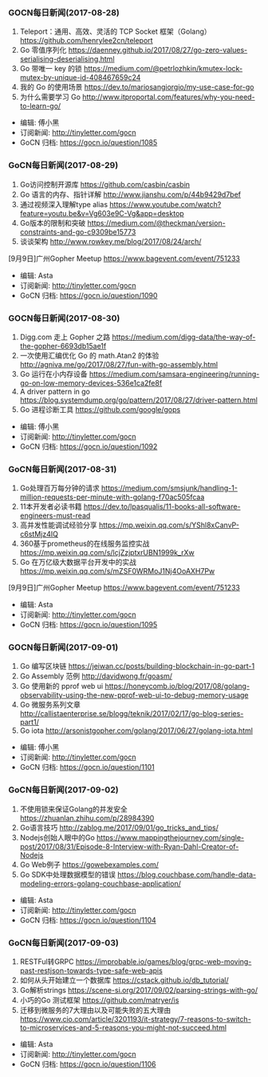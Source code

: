 ### GOCN每日新闻(2017-08-28)

1. Teleport：通用、高效、灵活的 TCP Socket 框架（Golang） https://github.com/henrylee2cn/teleport
2. Go 零值序列化 https://daenney.github.io/2017/08/27/go-zero-values-serialising-deserialising.html
3. Go 带唯一 key 的锁 https://medium.com/@petrlozhkin/kmutex-lock-mutex-by-unique-id-408467659c24
4. 我的 Go 的使用场景 https://dev.to/mariosangiorgio/my-use-case-for-go
5. 为什么需要学习 Go http://www.itproportal.com/features/why-you-need-to-learn-go/

* 编辑: 傅小黑
* 订阅新闻: http://tinyletter.com/gocn
* GoCN 归档: https://gocn.io/question/1085

### GoCN每日新闻(2017-08-29)

1. Go访问控制开源库 https://github.com/casbin/casbin
2. Go 语言的内存、指针详解 http://www.jianshu.com/p/44b9429d7bef
3. 通过视频深入理解type alias https://www.youtube.com/watch?feature=youtu.be&v=Vg603e9C-Vg&app=desktop
4. Go版本的限制和突破 https://medium.com/@theckman/version-constraints-and-go-c9309be15773
5. 谈谈架构 http://www.rowkey.me/blog/2017/08/24/arch/

[9月9日]广州Gopher Meetup https://www.bagevent.com/event/751233

* 编辑: Asta
* 订阅新闻: http://tinyletter.com/gocn
* GoCN 归档: https://gocn.io/question/1090

### GOCN每日新闻(2017-08-30)

1. Digg.com 走上 Gopher 之路 https://medium.com/digg-data/the-way-of-the-gopher-6693db15ae1f
2. 一次使用汇编优化 Go 的 math.Atan2 的体验 http://agniva.me/go/2017/08/27/fun-with-go-assembly.html
3. Go 运行在小内存设备 https://medium.com/samsara-engineering/running-go-on-low-memory-devices-536e1ca2fe8f
4. A driver pattern in go https://blog.systemdump.org/go/pattern/2017/08/27/driver-pattern.html
5. Go 进程诊断工具 https://github.com/google/gops

* 编辑: 傅小黑
* 订阅新闻: http://tinyletter.com/gocn
* GoCN 归档: https://gocn.io/question/1092

### GoCN每日新闻(2017-08-31)

1. Go处理百万每分钟的请求 https://medium.com/smsjunk/handling-1-million-requests-per-minute-with-golang-f70ac505fcaa
2. 11本开发者必读书籍 https://dev.to/lpasqualis/11-books-all-software-engineers-must-read
3. 高并发性能调试经验分享 https://mp.weixin.qq.com/s/YShl8xCanvP-c6stMjz4IQ
4. 360基于prometheus的在线服务监控实战 https://mp.weixin.qq.com/s/lcjZzjptxrUBN1999k_rXw
5. Go 在万亿级大数据平台开发中的实战 https://mp.weixin.qq.com/s/mZSF0WRMoJ1Nj4OoAXH7Pw

[9月9日]广州Gopher Meetup https://www.bagevent.com/event/751233

* 编辑: Asta
* 订阅新闻: http://tinyletter.com/gocn
* GoCN 归档: https://gocn.io/question/1095

### GOCN每日新闻(2017-09-01)

1. Go 编写区块链 https://jeiwan.cc/posts/building-blockchain-in-go-part-1
2. Go Assembly 范例 http://davidwong.fr/goasm/
3. Go 使用新的 pprof web ui https://honeycomb.io/blog/2017/08/golang-observability-using-the-new-pprof-web-ui-to-debug-memory-usage
4. Go 微服务系列文章 http://callistaenterprise.se/blogg/teknik/2017/02/17/go-blog-series-part1/
5. Go iota http://arsonistgopher.com/golang/2017/06/27/golang-iota.html

* 编辑: 傅小黑
* 订阅新闻: http://tinyletter.com/gocn
* GoCN 归档: https://gocn.io/question/1101

### GoCN每日新闻(2017-09-02)

1. 不使用锁来保证Golang的并发安全 https://zhuanlan.zhihu.com/p/28984390
2. Go语言技巧 http://zablog.me/2017/09/01/go_tricks_and_tips/
3. Nodejs创始人眼中的Go https://www.mappingthejourney.com/single-post/2017/08/31/Episode-8-Interview-with-Ryan-Dahl-Creator-of-Nodejs
4. Go Web例子 https://gowebexamples.com/
5. Go SDK中处理数据模型的错误 https://blog.couchbase.com/handle-data-modeling-errors-golang-couchbase-application/

* 编辑: Asta
* 订阅新闻: http://tinyletter.com/gocn
* GoCN 归档: https://gocn.io/question/1104

### GoCN每日新闻(2017-09-03)

1. RESTFul转GRPC https://improbable.io/games/blog/grpc-web-moving-past-restjson-towards-type-safe-web-apis
2. 如何从头开始建立一个数据库 https://cstack.github.io/db_tutorial/
3. Go解析strings https://scene-si.org/2017/09/02/parsing-strings-with-go/
4. 小巧的Go 测试框架 https://github.com/matryer/is
5. 迁移到微服务的7大理由以及可能失败的五大理由 https://www.cio.com/article/3201193/it-strategy/7-reasons-to-switch-to-microservices-and-5-reasons-you-might-not-succeed.html

* 编辑: Asta
* 订阅新闻: http://tinyletter.com/gocn
* GoCN 归档: https://gocn.io/question/1106